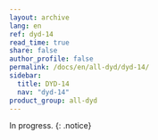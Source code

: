 ```yaml
---
layout: archive
lang: en
ref: dyd-14
read_time: true
share: false
author_profile: false
permalink: /docs/en/all-dyd/dyd-14/
sidebar:
  title: DYD-14
  nav: "dyd-14"
product_group: all-dyd
---
```


In progress. 
{: .notice}
